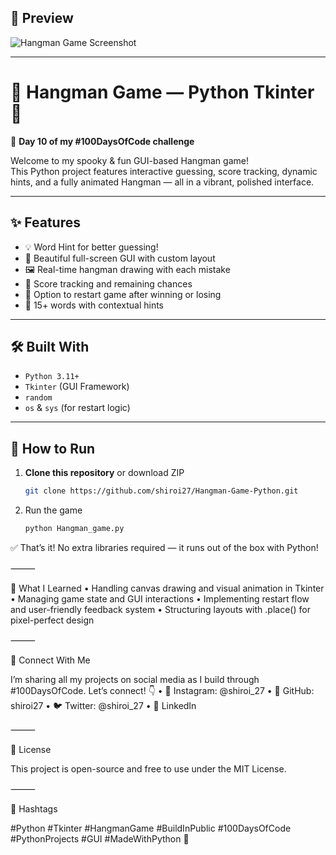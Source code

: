 ## 📸 Preview
![Hangman Game Screenshot](https://github.com/user-attachments/assets/b542fafe-b5d8-47bf-bd68-31c2123b0739)


---

# 🎯 Hangman Game — Python Tkinter 🎉  
🚀 **Day 10 of my #100DaysOfCode challenge**

Welcome to my spooky & fun GUI-based Hangman game!  
This Python project features interactive guessing, score tracking, dynamic hints, and a fully animated Hangman — all in a vibrant, polished interface.

---

## ✨ Features
- 💡 Word Hint for better guessing!
- 🎨 Beautiful full-screen GUI with custom layout
- 🖼️ Real-time hangman drawing with each mistake
- 💯 Score tracking and remaining chances
- 🔁 Option to restart game after winning or losing
- 🧩 15+ words with contextual hints

---

## 🛠️ Built With
- `Python 3.11+`
- `Tkinter` (GUI Framework)
- `random`
- `os` & `sys` (for restart logic)

---

## 🚀 How to Run

1. **Clone this repository** or download ZIP
   
   ```bash
   git clone https://github.com/shiroi27/Hangman-Game-Python.git
   ```
   
2. Run the game
   ```bash
   python Hangman_game.py
   ```


✅ That’s it! No extra libraries required — it runs out of the box with Python!

⸻

🧠 What I Learned
	•	Handling canvas drawing and visual animation in Tkinter
	•	Managing game state and GUI interactions
	•	Implementing restart flow and user-friendly feedback system
	•	Structuring layouts with .place() for pixel-perfect design

⸻

🤝 Connect With Me

I’m sharing all my projects on social media as I build through #100DaysOfCode. Let’s connect! 👇
	•	🐍 Instagram: @shiroi_27
	•	💼 GitHub: shiroi27
	•	🐦 Twitter: @shiroi_27
	•	🔗 LinkedIn

⸻

📜 License

This project is open-source and free to use under the MIT License.

⸻

📌 Hashtags

#Python #Tkinter #HangmanGame #BuildInPublic #100DaysOfCode #PythonProjects #GUI #MadeWithPython 🎨

